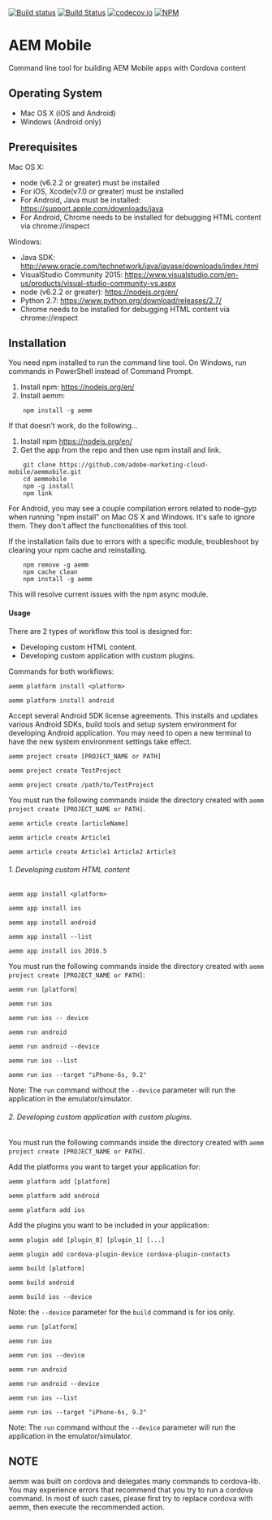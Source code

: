 [![Build status](https://ci.appveyor.com/api/projects/status/mc3stvfqt98mmlnk/branch/master?svg=true)](https://ci.appveyor.com/project/adzellman/aemmobile-ju6lf)
[![Build Status](https://travis-ci.org/adobe-marketing-cloud-mobile/aemmobile.svg?branch=master)](https://travis-ci.org/adobe-marketing-cloud-mobile/aemmobile)
[![codecov.io](https://codecov.io/github/adobe-marketing-cloud-mobile/aemmobile/coverage.svg?branch=master)](https://codecov.io/github/adobe-marketing-cloud-mobile/aemmobile?branch=master)
[![NPM](https://nodei.co/npm/aemm.png)](https://nodei.co/npm/aemm/)

# AEM Mobile

Command line tool for building AEM Mobile apps with Cordova content

## Operating System
* Mac OS X (iOS and Android)
* Windows (Android only)

## Prerequisites
Mac OS X:
* node (v6.2.2 or greater) must be installed
* For iOS, Xcode(v7.0 or greater) must be installed
* For Android, Java must be installed:
  https://support.apple.com/downloads/java
* For Android, Chrome needs to be installed for debugging HTML content via chrome://inspect

Windows:
* Java SDK:
  http://www.oracle.com/technetwork/java/javase/downloads/index.html
* VisualStudio Community 2015:
  https://www.visualstudio.com/en-us/products/visual-studio-community-vs.aspx
* node (v6.2.2 or greater):
  https://nodejs.org/en/
* Python 2.7:
  https://www.python.org/download/releases/2.7/
* Chrome needs to be installed for debugging HTML content via chrome://inspect

## Installation
You need npm installed to run the command line tool. On Windows, run commands in PowerShell instead of Command Prompt.

1.  Install npm:
    https://nodejs.org/en/
2.  Install aemm:
	
~~~~
	npm install -g aemm
~~~~
	
If that doesn't work, do the following...

1.  Install npm
    https://nodejs.org/en/
2.  Get the app from the repo and then use npm install and link.

~~~~
	git clone https://github.com/adobe-marketing-cloud-mobile/aemmobile.git
	cd aemmobile
	npm -g install
	npm link
~~~~

For Android, you may see a couple compilation errors related to node-gyp when running "npm install" on Mac OS X and Windows.
It's safe to ignore them. They don't affect the functionalities of this tool.

If the installation fails due to errors with a specific module, troubleshoot by clearing your npm cache and reinstalling.  

~~~~
	npm remove -g aemm
	npm cache clean
	npm install -g aemm
~~~~

This will resolve current issues with the npm async module.


#### Usage

There are 2 types of workflow this tool is designed for:
* Developing custom HTML content.
* Developing custom application with custom plugins.

Commands for both workflows:

`aemm platform install <platform>`

    aemm platform install android
 
Accept several Android SDK license agreements. This installs and updates various Android SDKs, build tools and setup system environment for developing Android application.
You may need to open a new terminal to have the new system environment settings take effect.

`aemm project create [PROJECT_NAME or PATH]`

	aemm project create TestProject
	
	aemm project create /path/to/TestProject

You must run the following commands inside the directory created with `aemm project create [PROJECT_NAME or PATH]`.  

`aemm article create [articleName]`

	aemm article create Article1
	
	aemm article create Article1 Article2 Article3
 
 
###### 1. Developing custom HTML content

`aemm app install <platform>`

	aemm app install ios

	aemm app install android
	
	aemm app install --list
	
	aemm app install ios 2016.5

You must run the following commands inside the directory created with `aemm project create [PROJECT_NAME or PATH]`:

`aemm run [platform]`

	aemm run ios

	aemm run ios -- device

	aemm run android

	aemm run android --device

	aemm run ios --list
	
	aemm run ios --target "iPhone-6s, 9.2"
	
Note: The `run` command without the `--device` parameter will run the application in the emulator/simulator.


###### 2. Developing custom application with custom plugins.

You must run the following commands inside the directory created with `aemm project create [PROJECT_NAME or PATH]`.

Add the platforms you want to target your application for:

`aemm platform add [platform]`

	aemm platform add android
	
	aemm platform add ios

Add the plugins you want to be included in your application:

`aemm plugin add [plugin_0] [plugin_1] [...]`

	aemm plugin add cordova-plugin-device cordova-plugin-contacts


`aemm build [platform]`

	aemm build android
	
	aemm build ios --device

Note: the `--device` parameter for the `build` command is for ios only.
	
`aemm run [platform]`

	aemm run ios

	aemm run ios --device

	aemm run android

	aemm run android --device

	aemm run ios --list
	
	aemm run ios --target "iPhone-6s, 9.2"

Note: The `run` command without the `--device` parameter will run the application in the emulator/simulator.

## NOTE

aemm was built on cordova and delegates many commands to cordova-lib. You may experience errors that recommend that you try to run a cordova command.
In most of such cases, please first try to replace cordova with aemm, then execute the recommended action.
